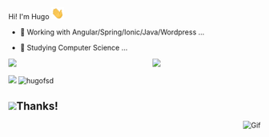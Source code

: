 
Hi! I'm Hugo <img src="https://github.com/LeonardoYz/LeonardoYz/blob/main/assets/Hi.gif" width="25">




- 🔭 Working with Angular/Spring/Ionic/Java/Wordpress ...
- 🌱 Studying Computer Science ...

   <img align="right" width="45%" src="https://cdn.dribbble.com/users/220167/screenshots/2373375/resp_dribbble.gif">
 <div>
  
  <a href="https://github.com/hugofsd">
  <img height="170em" src="https://github-readme-stats.vercel.app/api/top-langs/?username=hugofsd&layout=compact&langs_count=7&theme=dracula"/>

   
</div>
  
  
  <a href="https://linkedin.com/in/hugo-frança-9343251a1" target="_blank"><img src="https://img.shields.io/badge/-LinkedIn-%230077B5?style=for-the-badge&logo=linkedin&logoColor=white" target="_blank"></a> 
  <img src="https://komarev.com/ghpvc/?username=hugofsd&color=green" alt="hugofsd" /> 
    <h2> <img src="https://emoji.gg/assets/emoji/7279-vibecat.gif" width="24"/>Thanks!</h2>
  <img height="120em" align="right" alt="Gif" src="https://tenor.com/view/tony-stark-iron-man-robert-downey-jr-peace-gif-15261718.gif">  
  
 ##  

  

